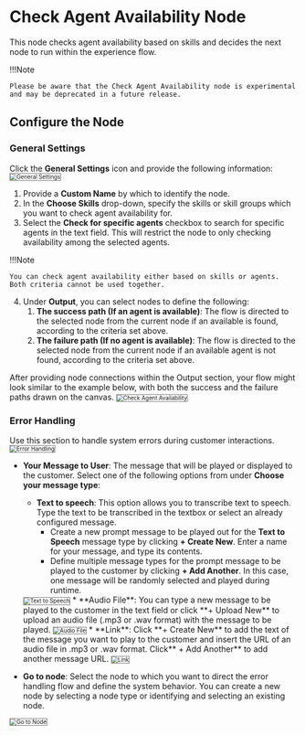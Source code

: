 # Check Agent Availability Node

This node checks agent availability based on skills and decides the next node to run within the experience flow.

!!!Note

    Please be aware that the Check Agent Availability node is experimental and may be deprecated in a future release.

## Configure the Node

### General Settings

Click the **General Settings** icon and provide the following information:
<img src="./../images/general-settings-agent-availability.png" alt="General Settings" title="General Settings" style="border: 1px solid gray; zoom:70%;">

1. Provide a **Custom Name** by which to identify the node.
2. In the **Choose Skills** drop-down, specify the skills or skill groups which you want to check agent availability for.
3. Select the **Check for specific agents** checkbox to search for specific agents in the text field. This will restrict the node to only checking availability among the selected agents.

!!!Note

    You can check agent availability either based on skills or agents. Both criteria cannot be used together.

4. Under **Output**, you can select nodes to define the following:
    1. **The success path (If an agent is available)**: The flow is directed to the selected node from the current node if an available is found, according to the criteria set above.
    2. **The failure path (If no agent is available)**: The flow is directed to the selected node from the current node if an available agent is not found, according to the criteria set above.

After providing node connections within the Output section, your flow might look similar to the example below, with both the success and the failure paths drawn on the canvas.
<img src="./../images/check-agent-availability.png" alt="Check Agent Availability" title="Check Agent Availability" style="border: 1px solid gray; zoom:70%;">

### Error Handling

Use this section to handle system errors during customer interactions.
<img src="./../images/error-handling-agent-availability.png" alt="Error Handling" title="Error Handling" style="border: 1px solid gray; zoom:70%;">

* **Your Message to User**: The message that will be played or displayed to the customer. Select one of the following options from under **Choose your message type**:
    * **Text to speech**: This option allows you to transcribe text to speech. Type the text to be transcribed in the textbox or select an already configured message.
        * Create a new prompt message to be played out for the **Text to Speech** message type by clicking **+ Create New**. Enter a name for your message, and type its contents.
        * Define multiple message types for the prompt message to be played to the customer by clicking **+ Add Another**. In this case, one message will be randomly selected and played during runtime.  
    <img src="./../images/text-to-speech-agent-availability.png" alt="Text to Speech" title="Text to Speech" style="border: 1px solid gray; zoom:70%;">
    * **Audio File**: You can type a new message to be played to the customer in the text field or click **+ Upload New** to upload an audio file (.mp3 or .wav format) with the message to be played.
    <img src="./../images/audio-file-check-agent-availability.png" alt="Audio File" title="Audio File" style="border: 1px solid gray; zoom:70%;">
    * **Link**: Click **+ Create New** to add the text of the message you want to play to the customer and insert the URL of an audio file in .mp3 or .wav format. Click** + Add Another** to add another message URL.  
    <img src="./../images/link-agent-availability.png" alt="Link" title="Link" style="border: 1px solid gray; zoom:70%;">

* **Go to node**: Select the node to which you want to direct the error handling flow and define the system behavior. You can create a new node by selecting a node type or identifying and selecting an existing node.  
<img src="./../images/go-to-node-agent-availability.png" alt="Go to Node" title="Go to Node" style="border: 1px solid gray; zoom:70%;">